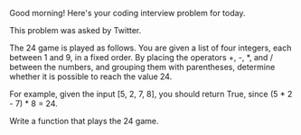 Good morning! Here's your coding interview problem for today.

This problem was asked by Twitter.

The 24 game is played as follows. You are given a list of four integers, each
between 1 and 9, in a fixed order. By placing the operators +, -, *, and / 
between the numbers, and grouping them with parentheses, determine whether it is
possible to reach the value 24.

For example, given the input [5, 2, 7, 8], you should return True, since (5 * 2 - 7) * 8 = 24.

Write a function that plays the 24 game.


